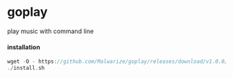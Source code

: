 # goplay
play music with command line

#### installation 
```go
wget -O - https://github.com/Malwarize/goplay/releases/download/v1.0.0/install.sh
./install.sh
```
